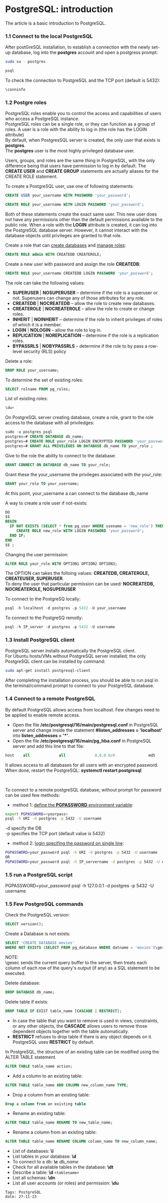 <properties
pageTitle= 'PostgreSQL: introduction'
description= "PostgreSQL: introduction"
documentationcenter: na
services=""
documentationCenter="github"
authors="fabferri"
manager=""
editor=""/>

<tags
   ms.service="howto-Azure-examples"
   ms.devlang="na"
   ms.topic="article"
   ms.tgt_pltfrm="na"
   ms.workload="PostgreSQL"
   ms.date="27/09/2023"
   ms.review=""
   ms.author="fabferri" />

# PostgreSQL: introduction
The article is a basic introduction to PostgreSQL.

### <a name="connect to postgre"></a>1.1 Connect to the local PostgreSQL
After postGreSQL installation, to establish a connection with the newly set-up database, log into the **postgres** account and open a postgress prompt:
```bash
sudo su - postgres 

psql
```

To check the connection to PostgreSQL and the TCP port (default is 5432):
```bash
\conninfo
```

### <a name="Create user and DB"></a>1.2 Postgre roles 
PostgreSQL roles enable you to control the access and capabilities of users who access a PostgreSQL instance. <br>
PostgreSQL roles can be a single role, or they can function as a group of roles. A user is a role with the ability to log in (the role has the LOGIN attribute) <br>
By default, when PostgresSQL server is created, the only user that exists is **postgres**. <br>
The **postgres** user is the most highly privileged database user.<br>

Users, groups, and roles are the same thing in PostgreSQL, with the only difference being that users have permission to log in by default. The **CREATE USER** and **CREATE GROUP** statements are actually aliases for the CREATE ROLE statement. <br>


To create a PostgreSQL user, use one of following statements:
```sql
CREATE USER your_username WITH PASSWORD 'your_password';
```
```sql
CREATE ROLE your_username WITH LOGIN PASSWORD 'your_password';
```
Both of these statements create the exact same user. This new user does not have any permissions other than the default permissions available to the public role.
When a role with the **LOGIN** attribute is created, it can log into the PostgreSQL database server. However, it cannot interact with the database objects until privileges are granted to that role. <br>


Create a role that can <ins>create databases</ins> and <ins>manage roles</ins>:
```sql
CREATE ROLE admin WITH CREATEDB CREATEROLE;
```
Create a new user with password and assign the role **CREATEDB**:
```sql
CREATE ROLE your_username CREATEDB LOGIN PASSWORD 'your_password';
```
The role can take the following values: 
* **SUPERUSER** | **NOSUPERUSER** – determine if the role is a superuser or not. Superusers can change any of those attributes for any role.
* **CREATEDB** | **NOCREATEDB** – allow the role to create new databases.
* **CREATEROLE** | **NOCREATEROLE** – allow the role to create or change roles.
* **INHERIT** | **NOINHERIT** – determine if the role to inherit privileges of roles of which it is a member.
* **LOGIN** | **NOLOGIN** – allow the role to log in.
* **REPLICATION** | **NOREPLICATION** – determine if the role is a replication roles.
* **BYPASSRLS** | **NOBYPASSRLS** – determine if the role to by pass a row-level security (RLS) policy

Delete a role:
```sql
DROP ROLE your_username;
```

To determine the set of existing roles:
```sql
SELECT rolname FROM pg_roles;
```
List of existing roles:
```sql
\du+
```

On PostgreSQL server creating database, create a role, grant to the role access to the database with all priviledges:
```sql
sudo -u postgres psql
postgres=# CREATE DATABASE db_name;
postgres=# CREATE ROLE your_role LOGIN ENCRYPTED PASSWORD 'your_password' ;
postgres=# GRANT ALL PRIVILEGES ON DATABASE db_name TO your_role ;
```

Give to the role the ability to connect to the database:
```sql
GRANT CONNECT ON DATABASE db_name TO your_role;
```

Grant these the your_username the privileges associated with the your_role:
```sql
GRANT your_role TO your_username;
```
At this point, your_username a can connect to the database db_name

A way to create a role user if not-exists:
```sql
DO
$$
BEGIN
  IF NOT EXISTS (SELECT * from pg_user WHERE usename = 'new_role') THEN
     CREATE ROLE new_role WITH LOGIN PASSWORD 'your_password';
  END IF;
END
$$ ;
```

Changing the user permission:
```sql
ALTER ROLE your_role WITH OPTION1 OPTION2 OPTION3;
```
The OPTION can takes the folloing values: **CREATEDB, CREATEROLE, CREATEUSER, SUPERUSER**. <br>
To deny the user that particular permission can be used: **NOCREATEDB, NOCREATEROLE, NOSUPERUSER**


To connect to the PostgreSQ locally:
```sql
psql -h localhost -d postgres -p 5432 -U your_username
```
To connect to the PostgreSQ remotly:
```sql
psql -h IP_server -d postgres -p 5432 -U username
```


### <a name="psql"></a>1.3 Install PostgreSQL client
PostgreSQL server installs automatically the PostgreSQL client.<br> 
For Ubuntu hosts/VMs without PostgreSQL server installed; the only PostgreSQL client can be installed by command:

```bash
sudo apt-get install postgresql-client
```
After completing the installation process, you should be able to run psql in the terminal/command prompt to connect to your PostgreSQL database.

### <a name="Connect to a remote PostgreSQL"></a>1.4 Connect to a remote PostgreSQL
By default PostgreSQL allows access from localhost. Few changes need to be applied to enable remote access.
- Open the file **/etc/postgresql/16/main/postgresql.conf** in PostgreSQL server and change inside the statement **#listen_addresses = 'localhost'** into **listen_addresses = '*'**. 
- Open the file **/etc/postgresql/16/main/pg_hba.conf** in PostgreSQL server and add this line to that file: <br>
```sql
host    all             all             0.0.0.0/0               md5
```
It allows access to all databases for all users with an encrypted password. <br>
When done, restart the PostgreSQL: **systemctl restart postgresql** <br>

<br>

To connect to a remote postgreSQL database, without prompt for password can be used few methods:

* method 1: <ins>define the **PGPASSWORD** environment variable</ins>: 
```bash
export PGPASSWORD=<yourpass>
psql -h URI -d postgres -p 5432 -U username
```
-d specify the DB <br>
-p specifies the TCP port (default value is 5432) <br>

* method 2: <ins>login specifing the password on single line</ins>: 
```bash
PGPASSWORD=your_password psql -h URI -d postgres -p 5432 -U username
OR
PGPASSWORD=your_password psql -h IP_servername -d postgres -p 5432 -U username
```

### <a name="Connect to a remote PostgreSQL"></a>1.5 run a PostgreSQL script

PGPASSWORD=your_password psql -h 127.0.0.1 -d postgres -p 5432 -U username

### <a name="create user and DB"></a>1.5 Few PostgreSQL commands
Check the PostgreSQL version:
```sql
SELECT version();
```

Create a Database is not exists:
```sql
SELECT 'CREATE DATABASE movies'
WHERE NOT EXISTS (SELECT FROM pg_database WHERE datname = 'movies')\gexec 
```

NOTE: <br>
\gexec  sends the current query buffer to the server, then treats each column of each row of the query's output (if any) as a SQL statement to be executed.

Delete database:
```sql
DROP DATABASE db_name;
```

Delete table if exists:
```sql
DROP TABLE IF EXIST table_name [CASCADE | RESTRICT];
```
- In case the table that you want to remove is used in views, constraints, or any other objects, the **CASCADE** allows users to remove those dependent objects together with the table automatically.
- **RESTRICT** refuses to drop table if there is any object depends on it. PostgreSQL uses **RESTRICT** by default.


In PostgreSQL, the structure of an existing table can be modified using the ALTER TABLE statement.
```sql
ALTER TABLE table_name action;
```

- Add a column to an existing table:
```sql
ALTER TABLE table_name ADD COLUMN new_column_name TYPE;
```

- Drop a column from an existing table:
```sql
Drop a column from an existing table
```

- Rename an existing table:
```sql
ALTER TABLE table_name RENAME TO new_table_name;
```

- Rename a column from an existing table:
```sql
ALTER TABLE table_name RENAME COLUMN column_name TO new_column_name;
```

- List of databases: **\l**
- List tables in your database: **\d**
- To connect to a db: **\c** *db_name*
- Check for all available tables in the database: **\dt**
- Describe a table: **\d** `<tablename>`
- List all schemas: **\dn**
- List all user accounts (or roles) and permission: **\du** 



`Tags: PostgreSQL` <br>
`date: 27-11-23`

<!--Image References-->

[1]: ./media/db-schema.png "db schema"
[2]: ./media/network-diagram-details.png "network diagram with details"
[3]: ./media/datapaths.png "data flows transit"
[4]: ./media/effective-routes.png "effective routes"


<!--Link References-->

